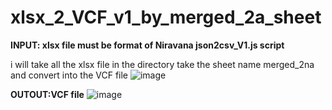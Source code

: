 # xlsx_2_VCF_v1_by_merged_2a_sheet

**INPUT: xlsx file must be format of Niravana json2csv_V1.js script**

i will take all the xlsx file in the directory take the sheet name merged_2na and convert into the VCF file
![image](https://github.com/user-attachments/assets/00024c3a-2b2d-4cd4-82ec-5f3a469c8920)

**OUTOUT:VCF file**
![image](https://github.com/user-attachments/assets/f7f2ae88-2947-465e-9ce6-e2b7c850d610)


